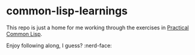 # common-lisp-learnings

This repo is just a home for me working through the exercises in [Practical Common Lisp](http://www.gigamonkeys.com/book/).

Enjoy following along, I guess? :nerd-face:
